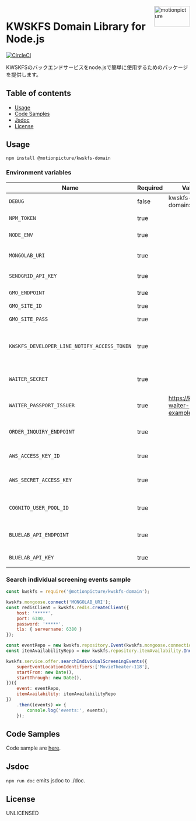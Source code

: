 <img src="https://motionpicture.jp/images/common/logo_01.svg" alt="motionpicture" title="motionpicture" align="right" height="56" width="98"/>

# KWSKFS Domain Library for Node.js

[![CircleCI](https://circleci.com/gh/motionpicture/kwskfs-domain.svg?style=svg&circle-token=26025d5a2df8ffd61173c72bbc1257fc6a2ad66d)](https://circleci.com/gh/motionpicture/kwskfs-domain)

KWSKFSのバックエンドサービスをnode.jsで簡単に使用するためのパッケージを提供します。

## Table of contents

* [Usage](#usage)
* [Code Samples](#code-samples)
* [Jsdoc](#jsdoc)
* [License](#license)

## Usage

```shell
npm install @motionpicture/kwskfs-domain
```

### Environment variables

| Name                                        | Required | Value                             | Purpose                |
|---------------------------------------------|----------|-----------------------------------|------------------------|
| `DEBUG`                                     | false    | kwskfs-domain:*                   | Debug                  |
| `NPM_TOKEN`                                 | true     |                                   | NPM auth token         |
| `NODE_ENV`                                  | true     |                                   | environment name       |
| `MONGOLAB_URI`                              | true     |                                   | MongoDB connection URI |
| `SENDGRID_API_KEY`                          | true     |                                   | SendGrid API Key       |
| `GMO_ENDPOINT`                              | true     |                                   | GMO API endpoint       |
| `GMO_SITE_ID`                               | true     |                                   | GMO SiteID             |
| `GMO_SITE_PASS`                             | true     |                                   | GMO SitePass           |
| `KWSKFS_DEVELOPER_LINE_NOTIFY_ACCESS_TOKEN` | true     |                                   | 開発者通知用LINEアクセストークン     |
| `WAITER_SECRET`                             | true     |                                   | WAITER許可証トークン秘密鍵       |
| `WAITER_PASSPORT_ISSUER`                    | true     | https://kwskfs-waiter-example.com | WAITER許可証発行者           |
| `ORDER_INQUIRY_ENDPOINT`                    | true     |                                   | 注文照会エンドポイント            |
| `AWS_ACCESS_KEY_ID`                         | true     |                                   | AWSアクセスキー              |
| `AWS_SECRET_ACCESS_KEY`                     | true     |                                   | AWSシークレットアクセスキー        |
| `COGNITO_USER_POOL_ID`                      | true     |                                   | CognitoユーザープールID       |
| `BLUELAB_API_ENDPOINT`                      | true     |                                   | Bluelab APIエンドポイント     |
| `BLUELAB_API_KEY`                           | true     |                                   | Bluelab APIキー          |

### Search individual screening events sample

```js
const kwskfs = require('@motionpicture/kwskfs-domain');

kwskfs.mongoose.connect('MONGOLAB_URI');
const redisClient = kwskfs.redis.createClient({
    host: '*****',
    port: 6380,
    password: '*****',
    tls: { servername: 6380 }
});

const eventRepo = new kwskfs.repository.Event(kwskfs.mongoose.connection);
const itemAvailabilityRepo = new kwskfs.repository.itemAvailability.IndividualScreeningEvent(redisClient);

kwskfs.service.offer.searchIndividualScreeningEvents({
    superEventLocationIdentifiers:['MovieTheater-118'],
    startFrom: new Date(),
    startThrough: new Date(),
})({
    event: eventRepo,
    itemAvailability: itemAvailabilityRepo
})
    .then((events) => {
        console.log('events:', events);
    });
```

## Code Samples

Code sample are [here](https://github.com/motionpicture/kwskfs-domain/tree/master/example).

## Jsdoc

`npm run doc` emits jsdoc to ./doc.

## License

UNLICENSED
